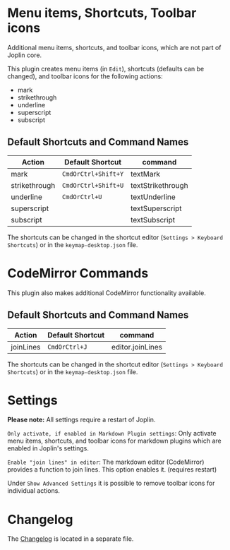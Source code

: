 # Menu items, Shortcuts, Toolbar icons

Additional menu items, shortcuts, and toolbar icons, which are not part of Joplin core.

This plugin creates menu items (in `Edit`), shortcuts (defaults can be changed), and toolbar icons for the following actions:

- mark
- strikethrough
- underline
- superscript
- subscript

## Default Shortcuts and Command Names

| Action         | Default Shortcut    | command            |
|----------------|---------------------|--------------------|
| mark           | `CmdOrCtrl+Shift+Y` | textMark           |
| strikethrough  | `CmdOrCtrl+Shift+U` | textStrikethrough  |
| underline      | `CmdOrCtrl+U`       | textUnderline      |
| superscript    |                     | textSuperscript    |
| subscript      |                     | textSubscript      |

The shortcuts can be changed in the shortcut editor (`Settings > Keyboard Shortcuts`) or in the `keymap-desktop.json` file.

# CodeMirror Commands

This plugin also makes additional CodeMirror functionality available.

## Default Shortcuts and Command Names

| Action         | Default Shortcut    | command            |
|----------------|---------------------|--------------------|
| joinLines      | `CmdOrCtrl+J`       | editor.joinLines   |

The shortcuts can be changed in the shortcut editor (`Settings > Keyboard Shortcuts`) or in the `keymap-desktop.json` file.

# Settings

**Please note:** All settings require a restart of Joplin.

`Only activate, if enabled in Markdown Plugin settings`: Only activate menu items, shortcuts, and toolbar icons for markdown plugins which are enabled in Joplin's settings.

`Enable "join lines" in editor`:  The markdown editor (CodeMirror) provides a function to join lines. This option enables it. (requires restart)

Under `Show Advanced Settings` it is possible to remove toolbar icons for individual actions.

# Changelog

The [Changelog](https://github.com/tessus/joplin-plugin-menu-shortcut-toolbar/blob/master/Changelog.md) is located in a separate file.
